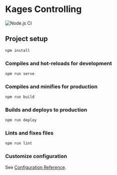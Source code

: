 # Kages Controlling

![Node.js CI](https://github.com/pbek/kages-controlling/workflows/Node.js%20CI/badge.svg)

## Project setup

```bash
npm install
```

### Compiles and hot-reloads for development

```bash
npm run serve
```

### Compiles and minifies for production

```bash
npm run build
```

### Builds and deploys to production

```bash
npm run deploy
```

### Lints and fixes files

```bash
npm run lint
```

### Customize configuration

See [Configuration Reference](https://cli.vuejs.org/config/).
